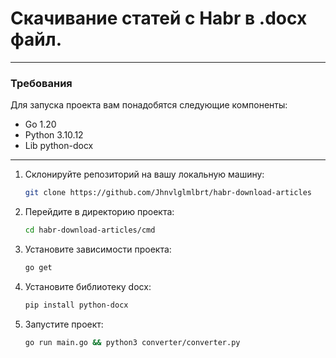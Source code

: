 
# Скачивание статей с Habr в .docx файл.

***
### Требования
Для запуска проекта вам понадобятся следующие компоненты:

- Go 1.20
- Python 3.10.12
- Lib python-docx

***

1. Склонируйте репозиторий на вашу локальную машину:

   ```bash
   git clone https://github.com/Jhnvlglmlbrt/habr-download-articles

2. Перейдите в директорию проекта:

   ```bash
   cd habr-download-articles/cmd

3. Установите зависимости проекта:
    ```bash
    go get
    
4. Установите библиотеку docx:

    ```bash
    pip install python-docx

5. Запустите проект: 

    ```bash
    go run main.go && python3 converter/converter.py

